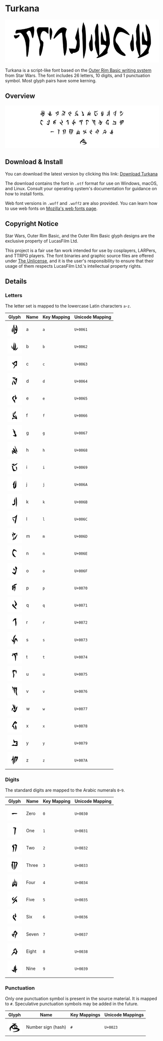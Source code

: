# Turkana <!-- omit in toc -->

![Font header image](./assets/font-header.png)

Turkana is a script-like font based on the [Outer Rim Basic writing system](https://starwars.fandom.com/wiki/Outer_Rim_Basic) from Star Wars. The font includes 26 letters, 10 digits, and 1 punctuation symbol. Most glyph pairs have some kerning.

## Overview

![Font glyph sheet](./assets/glyph-sheet.png)

## Download & Install

You can download the latest version by clicking this link: [Download Turkana](https://github.com/brokenarc/turkana/releases/latest/download/turkana.zip)

The download contains the font in `.otf` format for use on Windows, macOS, and Linux. Consult your operating system's documentation for guidance on how to install fonts.

Web font versions in `.woff` and `.woff2` are also provided. You can learn how to use web fonts on [Mozilla's web fonts page](https://developer.mozilla.org/en-US/docs/Learn/CSS/Styling_text/Web_fonts).

## Copyright Notice

Star Wars, Outer Rim Basic, and the Outer Rim Basic glyph designs are the exclusive property of LucasFilm Ltd.

This project is a fair use fan work intended for use by cosplayers, LARPers, and TTRPG players. The font binaries and graphic source files are offered under [The Unlicense](https://unlicense.org), and it is the user's responsibility to ensure that their usage of them respects LucasFilm Ltd.'s intellectual property rights.

## Details

### Letters

The letter set is mapped to the lowercase Latin characters `a`-`z`.

| Glyph                            | Name | Key Mapping | Unicode Mapping |
| -------------------------------- | ---- | ----------- | --------------- |
| ![a](./assets/glyphs/U+0061.png) | a    | `a`         | `U+0061`        |
| ![b](./assets/glyphs/U+0062.png) | b    | `b`         | `U+0062`        |
| ![c](./assets/glyphs/U+0063.png) | c    | `c`         | `U+0063`        |
| ![d](./assets/glyphs/U+0064.png) | d    | `d`         | `U+0064`        |
| ![e](./assets/glyphs/U+0065.png) | e    | `e`         | `U+0065`        |
| ![f](./assets/glyphs/U+0066.png) | f    | `f`         | `U+0066`        |
| ![g](./assets/glyphs/U+0067.png) | g    | `g`         | `U+0067`        |
| ![h](./assets/glyphs/U+0068.png) | h    | `h`         | `U+0068`        |
| ![i](./assets/glyphs/U+0069.png) | i    | `i`         | `U+0069`        |
| ![j](./assets/glyphs/U+006A.png) | j    | `j`         | `U+006A`        |
| ![k](./assets/glyphs/U+006B.png) | k    | `k`         | `U+006B`        |
| ![l](./assets/glyphs/U+006C.png) | l    | `l`         | `U+006C`        |
| ![m](./assets/glyphs/U+006D.png) | m    | `m`         | `U+006D`        |
| ![n](./assets/glyphs/U+006E.png) | n    | `n`         | `U+006E`        |
| ![o](./assets/glyphs/U+006F.png) | o    | `o`         | `U+006F`        |
| ![p](./assets/glyphs/U+0070.png) | p    | `p`         | `U+0070`        |
| ![q](./assets/glyphs/U+0071.png) | q    | `q`         | `U+0071`        |
| ![r](./assets/glyphs/U+0072.png) | r    | `r`         | `U+0072`        |
| ![s](./assets/glyphs/U+0073.png) | s    | `s`         | `U+0073`        |
| ![t](./assets/glyphs/U+0074.png) | t    | `t`         | `U+0074`        |
| ![u](./assets/glyphs/U+0075.png) | u    | `u`         | `U+0075`        |
| ![v](./assets/glyphs/U+0076.png) | v    | `v`         | `U+0076`        |
| ![w](./assets/glyphs/U+0077.png) | w    | `w`         | `U+0077`        |
| ![x](./assets/glyphs/U+0078.png) | x    | `x`         | `U+0078`        |
| ![y](./assets/glyphs/U+0079.png) | y    | `y`         | `U+0079`        |
| ![z](./assets/glyphs/U+007A.png) | z    | `z`         | `U+007A`        |

### Digits

The standard digits are mapped to the Arabic numerals `0`-`9`.

| Glyph                            | Name  | Key Mapping | Unicode Mapping |
| -------------------------------- | ----- | ----------- | --------------- |
| ![0](./assets/glyphs/U+0030.png) | Zero  | `0`         | `U+0030`        |
| ![1](./assets/glyphs/U+0031.png) | One   | `1`         | `U+0031`        |
| ![2](./assets/glyphs/U+0032.png) | Two   | `2`         | `U+0032`        |
| ![3](./assets/glyphs/U+0033.png) | Three | `3`         | `U+0033`        |
| ![4](./assets/glyphs/U+0034.png) | Four  | `4`         | `U+0034`        |
| ![5](./assets/glyphs/U+0035.png) | Five  | `5`         | `U+0035`        |
| ![6](./assets/glyphs/U+0036.png) | Six   | `6`         | `U+0036`        |
| ![7](./assets/glyphs/U+0037.png) | Seven | `7`         | `U+0037`        |
| ![8](./assets/glyphs/U+0038.png) | Eight | `8`         | `U+0038`        |
| ![9](./assets/glyphs/U+0039.png) | Nine  | `9`         | `U+0039`        |

### Punctuation

Only one punctuation symbol is present in the source material. It is mapped to `#`. Speculative punctuation symbols may be added in the future.

| Glyph                                             | Name               | Key Mappings | Unicode Mappings |
| ------------------------------------------------- | ------------------ | ------------ | ---------------- |
| ![Number sign (hash)](./assets/glyphs/U+0023.png) | Number sign (hash) | `#`          | `U+0023`         |
